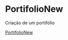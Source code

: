 # PortifolioNew
Criação de um portifólio <br>

<a href="https://messiashub.github.io/PortifolioNew/" target="_self">PortifolioNew</a>


